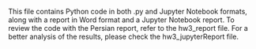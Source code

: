 This file contains Python code in both .py and Jupyter Notebook formats, along with a report in Word format and a Jupyter Notebook report. To review the code with the Persian report, refer to the hw3_report file. For a better analysis of the results, please check the hw3_jupyterReport file.
